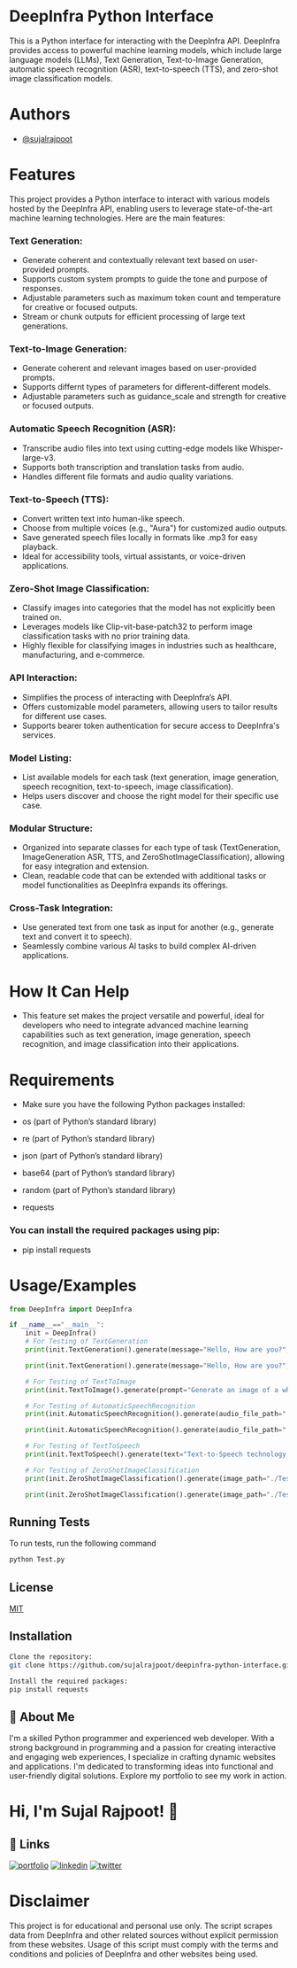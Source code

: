 
# DeepInfra Python Interface
This is a Python interface for interacting with the DeepInfra API. DeepInfra provides access to powerful machine learning models, which include large language models (LLMs), Text Generation, Text-to-Image Generation, automatic speech recognition (ASR), text-to-speech (TTS), and zero-shot image classification models.
# Authors

- [@sujalrajpoot](https://github.com/sujalrajpoot)

# Features

This project provides a Python interface to interact with various models hosted by the DeepInfra API, enabling users to leverage state-of-the-art machine learning technologies. Here are the main features:

### Text Generation:
- Generate coherent and contextually relevant text based on user-provided prompts.
- Supports custom system prompts to guide the tone and purpose of responses.
- Adjustable parameters such as maximum token count and temperature for creative or focused outputs.
- Stream or chunk outputs for efficient processing of large text generations.

### Text-to-Image Generation:
- Generate coherent and relevant images based on user-provided prompts.
- Supports differnt types of parameters for different-different models.
- Adjustable parameters such as guidance_scale and strength for creative or focused outputs.

### Automatic Speech Recognition (ASR):
- Transcribe audio files into text using cutting-edge models like Whisper-large-v3.
- Supports both transcription and translation tasks from audio.
- Handles different file formats and audio quality variations.

### Text-to-Speech (TTS):
- Convert written text into human-like speech.
- Choose from multiple voices (e.g., "Aura") for customized audio outputs.
- Save generated speech files locally in formats like .mp3 for easy playback.
- Ideal for accessibility tools, virtual assistants, or voice-driven applications.

### Zero-Shot Image Classification:
- Classify images into categories that the model has not explicitly been trained on.
- Leverages models like Clip-vit-base-patch32 to perform image classification tasks with no prior training data.
- Highly flexible for classifying images in industries such as healthcare, manufacturing, and e-commerce.

### API Interaction:
- Simplifies the process of interacting with DeepInfra’s API.
- Offers customizable model parameters, allowing users to tailor results for different use cases.
- Supports bearer token authentication for secure access to DeepInfra's services.

### Model Listing:
- List available models for each task (text generation, image generation, speech recognition, text-to-speech, image classification).
- Helps users discover and choose the right model for their specific use case.

### Modular Structure:
- Organized into separate classes for each type of task (TextGeneration, ImageGeneration ASR, TTS, and ZeroShotImageClassification), allowing for easy integration and extension.
- Clean, readable code that can be extended with additional tasks or model functionalities as DeepInfra expands its offerings.

### Cross-Task Integration:
- Use generated text from one task as input for another (e.g., generate text and convert it to speech).
- Seamlessly combine various AI tasks to build complex AI-driven applications.

# How It Can Help

- This feature set makes the project versatile and powerful, ideal for developers who need to integrate advanced machine learning capabilities such as text generation, image generation, speech recognition, and image classification into their applications.

# Requirements

- Make sure you have the following Python packages installed:

- os (part of Python’s standard library)
- re (part of Python’s standard library)
- json (part of Python’s standard library)
- base64 (part of Python’s standard library)
- random (part of Python’s standard library)
- requests

### You can install the required packages using pip:

- pip install requests
# Usage/Examples

```python
from DeepInfra import DeepInfra

if __name__=="__main__":
    init = DeepInfra()
    # For Testing of TextGeneration
    print(init.TextGeneration().generate(message="Hello, How are you?", model="Meta-Llama-3.1-70B-Instruct"))

    print(init.TextGeneration().generate(message="Hello, How are you?", model="Meta-Llama-3.1-70B-Instruct", stream=True))

    # For Testing of TextToImage
    print(init.TextToImage().generate(prompt="Generate an image of a white elephant.", model="FLUX-1-dev", bearer_token="Bearer jwt:eyJhbGciOiJIUzI1NiIsInR5cCI6IkpXVCJ9.eyJzdWIiOiJkaToxNzA2MDU2MzE2IiwiZXhwIjoxNzI5MTg2NjQ3fQ.GK7r69ADISIYVqbheLtBmUZDNk68RE9r8mOyEkGc-vM"))

    # For Testing of AutomaticSpeechRecognition
    print(init.AutomaticSpeechRecognition().generate(audio_file_path="./Test_Data/English.mp3", task="transcribe", model="Whisper-large-v3"))

    print(init.AutomaticSpeechRecognition().generate(audio_file_path="./Test_Data/Hindi.mp3", task="translate", model="Whisper-large-v3"))

    # For Testing of TextToSpeech
    print(init.TextToSpeech().generate(text="Text-to-Speech technology converts written text into spoken words using advanced speech synthesis by the DeepInfra API.",voice="Aura",output_filename="output_file.mp3"))

    # For Testing of ZeroShotImageClassification
    print(init.ZeroShotImageClassification().generate(image_path="./Test_Data/cat.jpg", model="Clip-vit-base-patch32", bearer_token="Bearer jwt:eyJhbGciOiJIUzI1NiIsInR5cCI6IkpXVCJ9.eyJzdWIiOiJkaToxNzEyNjMwNjI4IiwiZXhwIjoxNzI4OTc1MzA2fQ.NL8HsBTRuOzNWUtNYY-63TYJsrrqEU1HuJeFVSu8ifc", candidate_labels=["cat", "dog"]))

    print(init.ZeroShotImageClassification().generate(image_path="./Test_Data/dog.jpg", model="Clip-vit-base-patch32", bearer_token="Bearer jwt:eyJhbGciOiJIUzI1NiIsInR5cCI6IkpXVCJ9.eyJzdWIiOiJkaToxNzEyNjMwNjI4IiwiZXhwIjoxNzI4OTc1MzA2fQ.NL8HsBTRuOzNWUtNYY-63TYJsrrqEU1HuJeFVSu8ifc", candidate_labels=["cat", "dog"]))
```
## Running Tests

To run tests, run the following command

```python
python Test.py
```
## License

[MIT](https://choosealicense.com/licenses/mit/)


## Installation


```bash
Clone the repository:
git clone https://github.com/sujalrajpoot/deepinfra-python-interface.git

Install the required packages: 
pip install requests
```
    
## 🚀 About Me
I'm a skilled Python programmer and experienced web developer. With a strong background in programming and a passion for creating interactive and engaging web experiences, I specialize in crafting dynamic websites and applications. I'm dedicated to transforming ideas into functional and user-friendly digital solutions. Explore my portfolio to see my work in action.
# Hi, I'm Sujal Rajpoot! 👋


## 🔗 Links
[![portfolio](https://img.shields.io/badge/my_portfolio-000?style=for-the-badge&logo=ko-fi&logoColor=white)](https://sujalrajpoot.netlify.app/)
[![linkedin](https://img.shields.io/badge/linkedin-0A66C2?style=for-the-badge&logo=linkedin&logoColor=white)](https://www.linkedin.com/in/sujal-rajpoot-469888305/)
[![twitter](https://img.shields.io/badge/twitter-1DA1F2?style=for-the-badge&logo=twitter&logoColor=white)](https://twitter.com/sujalrajpoot70)


# Disclaimer
This project is for educational and personal use only. The script scrapes data from DeepInfra and other related sources without explicit permission from these websites. Usage of this script must comply with the terms and conditions and policies of DeepInfra and other websites being used.
